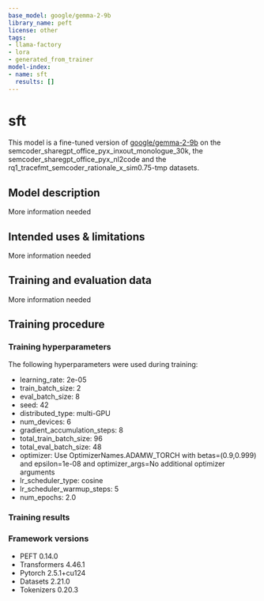 ```yaml
---
base_model: google/gemma-2-9b
library_name: peft
license: other
tags:
- llama-factory
- lora
- generated_from_trainer
model-index:
- name: sft
  results: []
---
```


<!-- This model card has been generated automatically according to the information the Trainer had access to. You
should probably proofread and complete it, then remove this comment. -->

# sft

This model is a fine-tuned version of [google/gemma-2-9b](https://huggingface.co/google/gemma-2-9b) on the semcoder_sharegpt_office_pyx_inxout_monologue_30k, the semcoder_sharegpt_office_pyx_nl2code and the rq1_tracefmt_semcoder_rationale_x_sim0.75-tmp datasets.

## Model description

More information needed

## Intended uses & limitations

More information needed

## Training and evaluation data

More information needed

## Training procedure

### Training hyperparameters

The following hyperparameters were used during training:
- learning_rate: 2e-05
- train_batch_size: 2
- eval_batch_size: 8
- seed: 42
- distributed_type: multi-GPU
- num_devices: 6
- gradient_accumulation_steps: 8
- total_train_batch_size: 96
- total_eval_batch_size: 48
- optimizer: Use OptimizerNames.ADAMW_TORCH with betas=(0.9,0.999) and epsilon=1e-08 and optimizer_args=No additional optimizer arguments
- lr_scheduler_type: cosine
- lr_scheduler_warmup_steps: 5
- num_epochs: 2.0

### Training results



### Framework versions

- PEFT 0.14.0
- Transformers 4.46.1
- Pytorch 2.5.1+cu124
- Datasets 2.21.0
- Tokenizers 0.20.3
